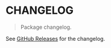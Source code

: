 # CHANGELOG

> Package changelog.

See [GitHub Releases](https://github.com/stdlib-js/array-base-first/releases) for the changelog.